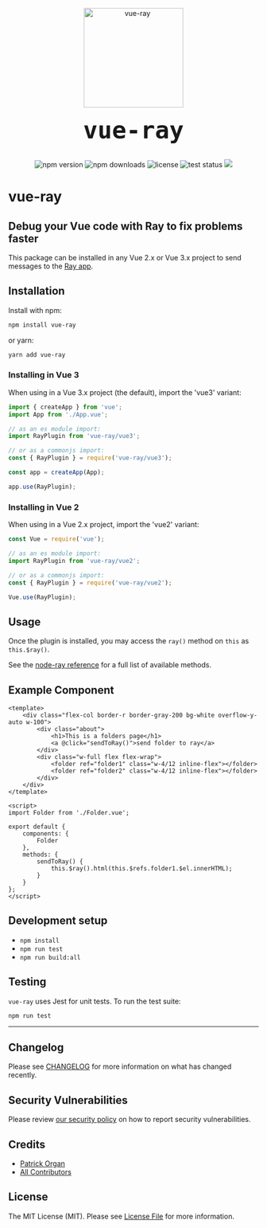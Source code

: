 <p align="center">
    <img src="https://static.permafrost.dev/images/vue-ray/vue-ray-logo.png" alt="vue-ray" height="200" style="block">
    <br><br>
    <code style="font-size:3.0rem;"><strong>vue-ray</strong></code>
    <br><br>
</p>

<p align="center">
    <img src="https://shields.io/npm/v/vue-ray" alt="npm version"> <img src="https://img.shields.io/npm/dt/vue-ray.svg" alt="npm downloads"> <img src="https://shields.io/github/license/permafrost-dev/vue-ray" alt="license"> <img src="https://github.com/permafrost-dev/vue-ray/workflows/Run%20Tests/badge.svg?branch=main" alt="test status"> <img src="https://codecov.io/gh/permafrost-dev/vue-ray/branch/main/graph/badge.svg?token=YW2BTKSNEO"/>
</p>

# vue-ray

## Debug your Vue code with Ray to fix problems faster

This package can be installed in any Vue 2.x or Vue 3.x project to send messages to the [Ray app](https://myray.app).

## Installation

Install with npm:

```bash
npm install vue-ray
```

or yarn:

```bash
yarn add vue-ray
```

### Installing in Vue 3

When using in a Vue 3.x project (the default), import the 'vue3' variant:

```js 
import { createApp } from 'vue';
import App from './App.vue';

// as an es module import:
import RayPlugin from 'vue-ray/vue3';

// or as a commonjs import:
const { RayPlugin } = require('vue-ray/vue3');

const app = createApp(App);

app.use(RayPlugin);
```

### Installing in Vue 2

When using in a Vue 2.x project, import the 'vue2' variant:

```js 
const Vue = require('vue');

// as an es module import:
import RayPlugin from 'vue-ray/vue2';

// or as a commonjs import:
const { RayPlugin } = require('vue-ray/vue2');

Vue.use(RayPlugin);
```

## Usage

Once the plugin is installed, you may access the `ray()` method on `this` as `this.$ray()`.

See the [node-ray reference](https://github.com/permafrost-dev/node-ray#reference) for a full list of available methods.

## Example Component

```vue
<template>
    <div class="flex-col border-r border-gray-200 bg-white overflow-y-auto w-100">
        <div class="about">
            <h1>This is a folders page</h1>
            <a @click="sendToRay()">send folder to ray</a>
        </div>
        <div class="w-full flex flex-wrap">
            <folder ref="folder1" class="w-4/12 inline-flex"></folder>
            <folder ref="folder2" class="w-4/12 inline-flex"></folder>
        </div>
    </div>
</template>

<script>
import Folder from './Folder.vue';

export default {
    components: {
        Folder
    },
    methods: {
        sendToRay() {
            this.$ray().html(this.$refs.folder1.$el.innerHTML);
        }
    }
};
</script>
```

## Development setup

- `npm install`
- `npm run test`
- `npm run build:all`

## Testing

`vue-ray` uses Jest for unit tests.  To run the test suite:

`npm run test`

---

## Changelog

Please see [CHANGELOG](CHANGELOG.md) for more information on what has changed recently.

## Security Vulnerabilities

Please review [our security policy](../../security/policy) on how to report security vulnerabilities.

## Credits

- [Patrick Organ](https://github.com/patinthehat)
- [All Contributors](../../contributors)

## License

The MIT License (MIT). Please see [License File](LICENSE) for more information.
